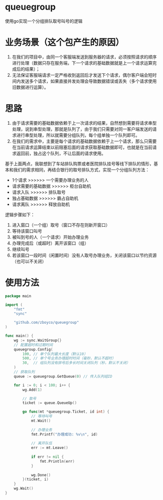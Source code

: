 # queuegroup
使用go实现一个分组排队取号叫号的逻辑

# 业务场景（这个包产生的原因）
1. 在我们的项目中，由同一个客服端发送到服务器的请求，必须按照请求的顺序进行处理（数据只存在服务端，下一个请求的基础数据就是上一个请求运算完成后的结果）；
2. 无法保证客服端请求一定严格收到返回后才发送下个请求，偶尔客户端会短时间内发送多个请求，如果直接并发处理会导致数据错误或丢失（多个请求使用旧数据进行运算）。

# 思路
1. 由于请求需要的基础数据依赖于上一次请求的结果，自然想到需要将请求串型处理，说到串型处理，那就是队列了，由于我们只需要对同一客户端发送的请求进行串型处理，所以就需要分组队列，每个组单独一个队列即可。
2. 在我们的需求中，主要是每个请求的基础数据依赖于上一个请求，那么只需要在当前请求运算结束以前阻塞后面的请求获取基础数据即可，也就是在当前请求返回前，独占这个队列，不让后面的请求使用。

基于上面两点，我联想到了车站排队购票或者医院排队挂号等线下排队的情形，基本和我们的需求相同，再结合银行的取号排队方式，实现一个分组队列方法：
* 1个请求 >>>>>> 一个需要办理业务的人
* 请求需要的基础数据 >>>>>> 柜台自助机
* 请求入队 >>>>>> 排队取号
* 独占基础数据 >>>>>> 霸占自助机
* 请求离队 >>>>>> 释放自助机

逻辑步骤如下：
1. 进入窗口（一个组）取号（窗口不存在则新开窗口）
2. 等待该窗口叫号
3. 被叫到号的人（一个请求）开始办理业务
4. 办理完成后（或超时）离开该窗口（组）
5. 继续叫号
6. 若该窗口一段时间（闲置时间）没有人取号办理业务，关闭该窗口以节约资源（也可以不关闭）

# 使用方法
```go
package main

import (
	"fmt"
	"sync"

	"github.com/zboyco/queuegroup"
)

func main() {
	wg := sync.WaitGroup{}
	// 配置超时和过期时间
	queuegroup.Config(
		100, // 单个队列最大长度（默认10）
		500, // 单个号业务办理超时时间（毫秒，默认不超时）
		30,  // 组队列没有排号后多长时间关闭队列（秒，默认不关闭）
	)
	// 获取队列
	queue := queuegroup.GetQueue(0) // 传入队列组ID

	for i := 0; i < 100; i++ {
		wg.Add(1)

		// 取号
		ticket := queue.QueueUp()

		go func(mt *queuegroup.Ticket, id int) {
			// 等待叫号
            mt.Wait()
            
            // 办理业务
            fmt.Printf("办理成功: %v\n", id)
            
			// 离开队伍
            err := mt.Leave()
            
			if err != nil {
				fmt.Println(err)
            }
            
			wg.Done()
		}(ticket, i)
	}
	wg.Wait()
}

```